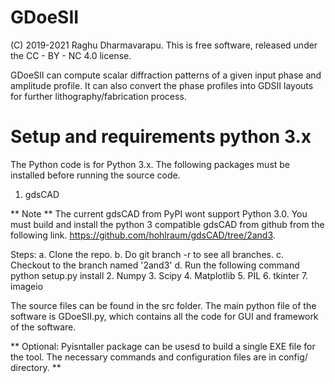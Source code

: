 # GDoeSII 

(C) 2019-2021 Raghu Dharmavarapu. This is free software, released under the CC - BY - NC 4.0 license.

GDoeSII can compute scalar diffraction patterns of a given input phase and amplitude profile. It can also convert the phase
profiles into GDSII layouts for further lithography/fabrication process.

# Setup and requirements python 3.x 

The Python code is for Python 3.x. The following packages must be installed before running the source code.
1. gdsCAD 

** Note ** The current gdsCAD from PyPI wont support Python 3.0. You must build and install the python 3 compatible gdsCAD from github from the following link. https://github.com/hohlraum/gdsCAD/tree/2and3. 

Steps: a. Clone the repo.
       b. Do git branch -r to see all branches.
       c. Checkout to the branch named '2and3'
       d. Run the following command python setup.py install
2. Numpy
3. Scipy
4. Matplotlib
5. PIL
6. tkinter
7. imageio

The source files can be found in the src folder. The main python file of the software is GDoeSII.py, which contains all the code for GUI and framework of the software. 

** Optional: Pyisntaller package can be usesd to build a single EXE file for the tool. The necessary commands and configuration files are in config/ directory. **
